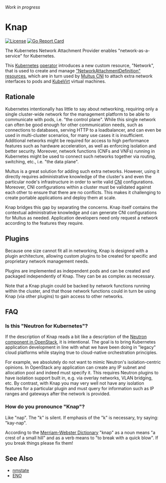 *Work in progress*

Knap
====

[![License](https://img.shields.io/badge/License-Apache%202.0-blue.svg)](https://opensource.org/licenses/Apache-2.0)
[![Go Report Card](https://goreportcard.com/badge/github.com/tliron/knap)](https://goreportcard.com/report/github.com/tliron/knap)

The Kubernetes Network Attachment Provider enables "network-as-a-service" for Kubernetes.

This [Kubernetes](https://kubernetes.io/)
[operator](https://kubernetes.io/docs/concepts/extend-kubernetes/operator/)
introduces a new custom resource, "Network", that is used to create and manage
["NetworkAttachmentDefinition" resources](https://github.com/k8snetworkplumbingwg/network-attachment-definition-client/blob/master/artifacts/networks-crd.yaml),
which are in turn used by
[Multus CNI](https://github.com/intel/multus-cni)
to attach extra network interfaces to pods and
[KubeVirt](https://kubevirt.io/) virtual machines.


Rationale
---------

Kubernetes intentionally has little to say about networking, requiring only a single cluster-wide
network for the management platform to be able to communicate with pods, i.e. "the control plane".
While this single network can often be good enough for other communication needs, such as
connections to databases, serving HTTP to a loadbalancer, and can even be used in multi-cluster
scenarios, for many use cases it is insufficient. Additional networks might be required for access
to high performance features such as hardware acceleration, as well as enforcing isolation and
better security. Moreover, network functions (CNFs and VNFs) running in Kubernetes might be used
to connect such networks together via routing, switching, etc., i.e. "the data plane".

Multus is a great solution for adding such extra networks. However, using it directly requires
administrative knowledge of the cluster's and even the particular node's infrastructure in order to
write valid
[CNI](https://kubernetes.io/docs/concepts/extend-kubernetes/compute-storage-net/network-plugins/)
configurations. Moreover, CNI configurations within a cluster must be validated against each other
to ensure that there are no conflicts. This makes it challenging to create portable applications and
deploy them at scale.

Knap bridges this gap by separating the concerns. Knap itself contains the contextual administrative
knowledge and can generate CNI configurations for Multus as needed. Application developers need only
request a network according to the features they require.


Plugins
-------

Because one size cannot fit all in networking, Knap is designed with a plugin architecture, allowing
custom plugins to be created for specific and proprietary network management needs.

Plugins are implemented as independent pods and can be created and packaged independently of Knap.
They can be as complex as necessary.

Note that a Knap plugin could be backed by network functions running within the cluster, and that
those network functions could in turn be using Knap (via other plugins) to gain access to other
networks.


FAQ
---

### Is this "Neutron for Kubernetes"?

If the description of Knap reads a bit like a description of the
[Neutron component in OpenStack](https://docs.openstack.org/neutron/latest/), it is intentional.
The goal is to bring Kubernetes application development in line with what we have been doing in
"legacy" cloud platforms while staying true to cloud-native orchestration principles.

For example, we absolutely do not want to mimic Neutron's isolation-centric opinions. In OpenStack
any application can create any IP subnet and allocation pool and indeed must specify it. This
requires Neutron plugins to have isolation support built in, e.g. via overlay networks, VLAN
bridging, etc. By contrast, with Knap you may very well not have any isolation features for a
particular plugin and must query for information such as IP ranges and gateways after the network
is provided.

### How do you pronounce "Knap"?

Like "nap". The "k" is silent. If emphasis of the "k" is necessary, try saying: "kay-nap".

According to the [Merriam-Webster Dictionary](https://www.merriam-webster.com/dictionary/knap)
"knap" as a noun means "a crest of a small hill" and as a verb means to "to break with a quick
blow". If you break things please fix them!


See Also
--------

* [nmstate](https://github.com/nmstate/kubernetes-nmstate)
* [ENO](https://github.com/Nordix/eno)

